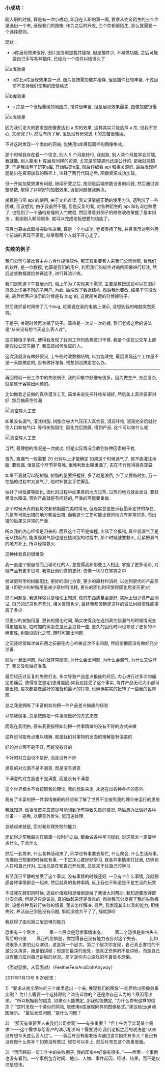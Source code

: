 
### 小成功：

刚入职的时候, 算是有一次小成功, 即我在入职的第一周, 要求从完全陌生的三个库里选出一个来, 展现我们的图像, 作为之后的开发, 三个库都很陌生, 那么就需要一个选择原则。

现状：

- a库展现效果很好, 图片是提前加载并缓存, 但是插件少, 不易做功能, 之后可能要自己手写各种插件, 已经为一个插件纠结很久了

![a库效果](./images/a.gif)

- b库比a库展现效果差一点, 图片是按需加载并缓存, 但是插件比较丰富, 不过目前不支持我们使用的图像格式

![b库效果](./images/b.gif)

- c 库是一个很轻量级的地图库, 插件很丰富, 但是展现效果最差, 图像加载很慢

![c库效果](./images/c.gif)

因为我们老大的要求是图像要达到 a 库的效果, 这样其实只能选择 a 库, 但我不甘心, 又研究了b, 然后有所了解, 但是没有研究透, b的文档很难读。

不过这时发现一个类似的网站, 能使用b库展现同样的图像格式。

那个时候我存在着一个信念, 别人 5 个月能转行, 我就能, 别人两个月能学会前端, 我就能, 别人能用 b 库展现同样的资源, 尤其是前端源码还是公开的, 那我就能搞定, 于是我放弃了研究a库, 开始钻研b库, 然后仔细看 api 和相关源码, 最后发现问题是出在资源加载的路径上, 注释了两行代码之后, 图像资源成功加载。

但一开始加载效果有问题, 继续研究之后, 推测是后端参数设置的问题, 然后通过调整参数, 取得了非常好的加载效果, 选型问题被我解决。

接着是自带 api 的使用, 由于文档难读, 我又没掌握正确的使用方法, 遇到坑了一些困难, 但没想到, 由于我虽然不懂, 但是反复的看, 对各种陌生的 api 和名词也熟悉了, 也找到了一个通俗易懂的入门教程, 然后借着对例子的修修改改掌握了基本用法 。我刚刚入职两周多, 就可以完成老板想要的功能了。

项目也算由此取得突破性进展, 算是一个小成功, 老板表扬了我, 并且表示对另外两个前端的表现不满意, 结果那两个人就不开心走了。


### 失败的例子

我们公司与某比赛主办方合作提供软件, 那天有重要客人来我们公司参观, 看我们的软件, 是一位教授, 也算是我们的用户, 利用我们的软件对病例图像进行标注, 然后这些数据就给参赛选手, 进行算法训练。

我们是知道下午要展示的, 但上午为了实现某个需求, 主要是教授这边可以在图片页面上切换不同的子用户, 为此, 后端改了数据结构, 然后我也要改, 结果下午没改完, 最后给客户演示的时候是有 bug 的, 这就是关键的时候掉链子。

然后我抓紧时间修了几个bug, 赶紧说在我的电脑上演示, 没想到我的电脑突然死机。

于是乎, 关键时候再次掉了链子。简直是一次又一次的掉, 我们老板之后的说法是“从来没有想今天这么丢人过”。

这次掉链子事件, 使得我发现了我对工作的危机意识不够, 我是个坐在公交车上都能假设公交车翻了, 我应该如何反应的人。

这次我就没有做好假设, 上午临时改数据结构, 以为能改完, 最后发现这个工作量不是一天能搞定的, 没有做好准备, 预想到没搞定怎么办。

---

再回顾前一份工作中的失败例子, 我的印象中好像有很多。因为做生产, 东西复杂, 就是属于容易出问题的。

比如做我之前做的真空灌注工艺, 简单来说先把纤维布铺好, 然后盖上真空袋密封好, 然后抽真空捡漏

![真空导入工艺](./images/真空导入工艺.png)

如果没有漏气, 灌注树脂, 树脂会被大气压压入真空袋, 浸润纤维, 浸润完全后就封住入口和抽气口. 等待树脂固化. 固化完后脱膜, 得到产品.
这个可以做什么呢

![真空导入工艺](./images/船体的一次成型.jpg)

当然, 最理想的情况是一次成功, 但是实际情况会收到各种因素的干扰.

首先, 查漏气一般需要 20 分钟以上才能确定
如果这个时候漏气了, 就不能灌注树脂, 要检漏, 但是这个环节非常难, 很难判断出哪里漏了, 实在不行就得换真空袋.

如果不漏就可以配树脂, 树脂的量要把握好, 多了就是浪费, 少了又要临时加, 万一在抽的过程中又漏气了, 临时补救会手忙脚乱.

抽好了树脂要等固化, 固化的过程中如果厚的地方过热, 过热的地方就会发白, 要赶紧浇水降温, 否则产品就是有问题的, 严重的可能要重做.


那个时候天真的我每次都预期最完美的情况, 但现实总是告诉我墨菲定律的存在, 凡是有可能出错的地方都会出错, 而我这个工艺可能出错的地方有非常的多, 而出错的后果又非常的严重.

所以我的内心经常是沮丧的. 而且这个可不是编程, 出错了会报错, 真空袋漏气了是无从找起的, 能发现漏气那也是在抽树脂的过程中, 那个时候就要救火, 赶紧把漏气的地方补上, 所以经常救火.  

这种体验真的很难受

我一直是个很自信而且理论化的人, 总觉得我和那些工人相比, 掌握了更多理论, 对做产品有更多思考, 我能比他们做的更好, 仿佛一切尽在掌握之中

尝试更科学的树脂配比, 更好的固化方案, 更少的原材料消耗, 以达到更优的产品质量. (即更少的树脂用量减少原材料消耗, 更长的固化时间使得固化后变形更少)

然而问题是, 我这样做只是理论上知道, 做的东西质量会更好, 实际上很少做产品测试, 自己的记录也不充分, 相关反馈也少, 最终我都没确定这样的做法纠结使性能提高了多少.

但更少的树脂用量, 更长的固化时间, 确实使得我在遇到真空袋漏气的时候情况变得更加紧急, 临时加的树脂总是还会浪费一些, 更久的固化时间也导致了更多的不确定性, 树脂没固化之前, 随时可能出问题.

之前还经常每次做东西之前都在内心祈祷这次不出问题, 然后偷懒而没有做好充分准备.

然后一旦出问题, 内心就非常崩溃, 为什么会出问题, 为什么会漏气, 为什么又做坏了, 我又没有做好准备.

最后经历过反复的失败打击, 多次导致产品差点报废的经历, 内心进行过多次的痛定思痛后, 使得信念坚定(思维僵固)如我也接受了这个事实, 每件产品无论大小都可能出错, 每次都要做最好的准备和最坏的打算, 也确确实实的扭转了一些我的世界观.

总之我是拥有了丰富的如何把一件产品差点搞废的经验

以前我做事, 总是按照把一件事情做好的方式来做

而现在我明白, 原来我要按照如何把一件事情做的没有不好的方式来做

这样说可能有点难以理解, 就是我们对事物的反面的理解是有偏差的

好的对立面不是不好, 而是没有好的

不好的对立面也不是好, 而是没有不好

满意的对立面不是不满意, 而是没有满意

不满意的对立面也不是满意, 而是没有不满意

这个世界根本不会按照我的理论, 我的想象来走, 永远在出各种各样的意外.

我有了丰富的把一件事情搞砸的经验和了解了世界不会按照我的理论来运行的思维

我就知道, 做事情首先应该尽可能想到所有导致失败的情况, 然后想办法做好各种准备一一避免, 以便意外发生, 能迅速处理.

总结起来就是, 面对和处理失败的能力



还记得之前我每次在颓废一段时间之后, 都会做各种学习规划, 说这周末一定要学点什么, 干点什么

然后一到周末, 什么各种活动来了, 同学也有事要去帮忙, 什么聚会, 什么生活杂事, 仿佛自己颓废的时候就有事, 一下定决心要好好学习, 就各种事情来打扰我, 仿佛别人在和自己作对, 生活总是在和自己开玩笑, 总是来干扰自己的学习.

甚至我已平静的接受了这个事实, 没有事情的时候还好, 一旦有个什么事情, 我就预感各种事情都会一起来, 然后就真的各种事情, 反正我也不知道是不是生活的玩笑


不过我在辞职的时候, 这些价值观和思维倒是给了我很大的帮助, 我知道要放弃部分安全感, 但是这只是说说, 真的做起来还是很难的, 然后我充分发挥了我的失败经验, 设想各种我转行失败的情景, 我该怎样解决. 最后, 我发现其实以我的能力, 即使失败, 养活自己倒是没有问题, 那就没啥大不了了, 辞就辞呗

我获得了面对第三层恐惧的能力.

恐惧有三个层次；
　　第一个层次是恐惧事情本身。
　　第二个恐惧是害怕失去背后的价值
　　真正的恐惧是，你觉得自己没有能力去应对这个失去。
　　比如说很多人害怕公众演讲，这是第一个层次。第二个层次你发现，自己真正害怕的不是公众演讲，而是怕讲砸；但是在最深的低处，他真正恐惧的不是讲砸，而是自己没有能力应对自己讲砸的状况。那才是你内心深处的不自信与恐惧。

《面对恐惧，从容面对》（FeeltheFearAndDoItAnyway）


2017年7月13号 8:20反馈：

1）“要求从完全陌生的三个库里选出一个来, 展现我们的图像”--能否给出图像效果实例？
为什么需要一个选择原则？谁告诉你的？还是你自己认为的？原因写出来。
"所以根据我的信念, 如果别人能搞定, 那我就能搞定, "为什么你有这样的信念？
“这时发现一个类似的网站, 能使用b库展现同样的图像格式。”建议给出gif动图展示。
“最后发现问题, ”是什么问题？

2） “那天有重要客人来我们公司参观”——有多重要？
“但上午为了实现某个需求”——这个需求与给客户的演示相关吗？需要说明
我们老板之后的说法是“从来没有想今天这么丢人过”。——事后有没有跟老板沟通过这次损失有多大？自己有没有做什么弥补？如果没有做过, 现在可以补上, 然后补充在这个故事里面。

3）“再回顾前一份工作中的失败例子, 我的印象中好像有很多。”——后面一个事例也没有看到。一个事例包含时间、地点、人物、事件起因、经过、结果。而不是仅仅是想法。
